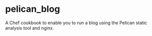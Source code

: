 # pelican_blog

A Chef cookbook to enable you to run a blog using the Pelican static analysis tool and nginx.

